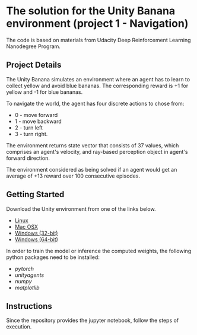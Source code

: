 # The solution for the Unity Banana environment (project 1 - Navigation) 
The code is based on materials from Udacity Deep Reinforcement Learning Nanodegree Program.

## Project Details
The Unity Banana simulates an environment where an agent has to learn to collect yellow and avoid blue bananas. The corresponding reward is +1 for yellow and -1 for blue bananas.

To navigate the world, the agent has four discrete actions to chose from:
* 0 - move forward
* 1 - move backward
* 2 - turn left
* 3 - turn right.

The environment returns state vector that consists of 37 values, which comprises an agent's velocity, and ray-based perception object in agent's forward direction.     

The environment considered as being solved if an agent would get an average of +13 reward over 100 consecutive episodes.

## Getting Started
Download the Unity environment from one of the links below.
* [Linux](https://s3-us-west-1.amazonaws.com/udacity-drlnd/P1/Banana/Banana_Linux.zip)
* [Mac OSX](https://s3-us-west-1.amazonaws.com/udacity-drlnd/P1/Banana/Banana.app.zip)
* [Windows (32-bit)](https://s3-us-west-1.amazonaws.com/udacity-drlnd/P1/Banana/Banana_Windows_x86.zip)
* [Windows (64-bit)](https://s3-us-west-1.amazonaws.com/udacity-drlnd/P1/Banana/Banana_Windows_x86_64.zip)

In order to train the model or inference the computed weights, the following python packages need to be installed:
* *pytorch*
* *unityagents*
* *numpy*
* *matplotlib* 

## Instructions
Since the repository provides the jupyter notebook, follow the steps of execution.
